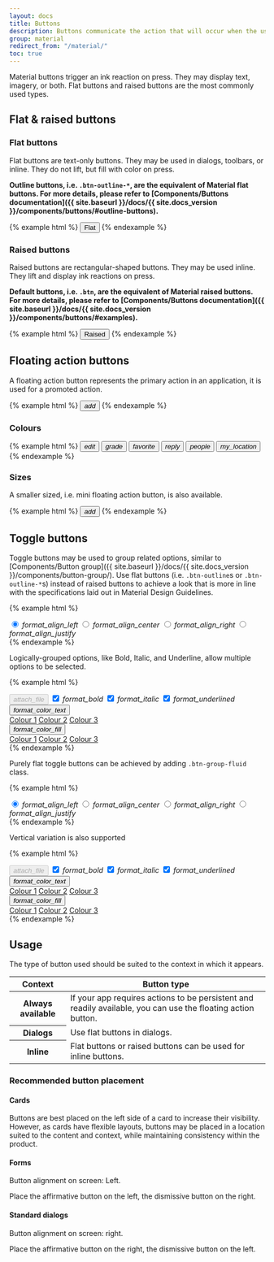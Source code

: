 ```yaml
---
layout: docs
title: Buttons
description: Buttons communicate the action that will occur when the user touches them.
group: material
redirect_from: "/material/"
toc: true
---
```


Material buttons trigger an ink reaction on press. They may display text, imagery, or both. Flat buttons and raised buttons are the most commonly used types.

## Flat & raised buttons

### Flat buttons

Flat buttons are text-only buttons. They may be used in dialogs, toolbars, or inline. They do not lift, but fill with color on press.

**Outline buttons, i.e. `.btn-outline-*`, are the equivalent of Material flat buttons. For more details, please refer to [Components/Buttons documentation]({{ site.baseurl }}/docs/{{ site.docs_version }}/components/buttons/#outline-buttons).**

{% example html %}
<button class="btn btn-outline waves-attach" type="button">Flat</button>
{% endexample %}

### Raised buttons

Raised buttons are rectangular-shaped buttons. They may be used inline. They lift and display ink reactions on press.

**Default buttons, i.e. `.btn`, are the equivalent of Material raised buttons. For more details, please refer to [Components/Buttons documentation]({{ site.baseurl }}/docs/{{ site.docs_version }}/components/buttons/#examples).**

{% example html %}
<button class="btn waves-attach" type="button">Raised</button>
{% endexample %}

## Floating action buttons

A floating action button represents the primary action in an application, it is used for a promoted action.

{% example html %}
<button class="btn btn-float waves-attach waves-circle" type="button"><i class="material-icons">add</i></button>
{% endexample %}

### Colours

{% example html %}
<button class="btn btn-float btn-primary waves-attach waves-circle" type="button"><i class="material-icons">edit</i></button>
<button class="btn btn-float btn-secondary waves-attach waves-circle" type="button"><i class="material-icons">grade</i></button>
<button class="btn btn-float btn-danger waves-attach waves-circle" type="button"><i class="material-icons">favorite</i></button>
<button class="btn btn-float btn-info waves-attach waves-circle" type="button"><i class="material-icons">reply</i></button>
<button class="btn btn-float btn-success waves-attach waves-circle" type="button"><i class="material-icons">people</i></button>
<button class="btn btn-float btn-warning waves-attach waves-circle" type="button"><i class="material-icons">my_location</i></button>
{% endexample %}

### Sizes

A smaller sized, i.e. mini floating action button, is also available.

{% example html %}
<button class="btn btn-float btn-sm waves-attach waves-circle" type="button"><i class="material-icons">add</i></button>
{% endexample %}

## Toggle buttons

Toggle buttons may be used to group related options, similar to [Components/Button group]({{ site.baseurl }}/docs/{{ site.docs_version }}/components/button-group/). Use flat buttons (i.e. `.btn-outline`s or `.btn-outline-*`s) instead of raised buttons to achieve a look that is more in line with the specifications laid out in Material Design Guidelines.

{% example html %}
<div class="btn-group" data-toggle="buttons" role="group">
  <label class="btn btn-outline btn-sm waves-attach active">
    <input autocomplete="off" checked name="options1" type="radio">
    <i class="material-icons">format_align_left</i>
  </label>
  <label class="btn btn-outline btn-sm waves-attach">
    <input autocomplete="off" name="options1" type="radio">
    <i class="material-icons">format_align_center</i>
  </label>
  <label class="btn btn-outline btn-sm waves-attach">
    <input autocomplete="off" name="options1" type="radio">
    <i class="material-icons">format_align_right</i>
  </label>
  <label class="btn btn-outline btn-sm waves-attach">
    <input autocomplete="off" name="options1" type="radio">
    <i class="material-icons">format_align_justify</i>
  </label>
</div>
{% endexample %}

Logically-grouped options, like Bold, Italic, and Underline, allow multiple options to be selected.

{% example html %}
<div class="btn-group" data-toggle="buttons" role="group">
  <button class="btn btn-outline btn-sm waves-attach" disabled>
    <i class="material-icons">attach_file</i>
  </button>
  <label class="btn btn-outline btn-sm waves-attach active">
    <input autocomplete="off" checked name="options2" type="checkbox">
    <i class="material-icons">format_bold</i>
  </label>
  <label class="btn btn-outline btn-sm waves-attach active">
    <input autocomplete="off" checked name="options2" type="checkbox">
    <i class="material-icons">format_italic</i>
  </label>
  <label class="btn btn-outline btn-sm waves-attach active">
    <input autocomplete="off" checked name="options2" type="checkbox">
    <i class="material-icons">format_underlined</i>
  </label>
  <div class="btn-group" role="group">
    <button aria-expanded="false" aria-haspopup="true" class="btn btn-outline btn-sm dropdown-toggle waves-attach" data-toggle="dropdown" id="toggleBtnDrop1" type="button"><i class="material-icons">format_color_text</i></button>
    <div aria-labelledby="toggleBtnDrop1" class="dropdown-menu dropdown-menu-sm">
      <a class="dropdown-item waves-attach" href="#">Colour 1</a>
      <a class="dropdown-item waves-attach" href="#">Colour 2</a>
      <a class="dropdown-item waves-attach" href="#">Colour 3</a>
    </div>
  </div>
  <div class="btn-group" role="group">
    <button aria-expanded="false" aria-haspopup="true" class="btn btn-outline btn-sm dropdown-toggle waves-attach" data-toggle="dropdown" id="toggleBtnDrop2" type="button"><i class="material-icons">format_color_fill</i></button>
    <div aria-labelledby="toggleBtnDrop2" class="dropdown-menu dropdown-menu-sm">
      <a class="dropdown-item waves-attach" href="#">Colour 1</a>
      <a class="dropdown-item waves-attach" href="#">Colour 2</a>
      <a class="dropdown-item waves-attach" href="#">Colour 3</a>
    </div>
  </div>
</div>
{% endexample %}

Purely flat toggle buttons can be achieved by adding `.btn-group-fluid` class.

{% example html %}
<div class="btn-group btn-group-fluid" data-toggle="buttons" role="group">
  <label class="btn btn-outline btn-sm waves-attach active">
    <input autocomplete="off" checked name="options3" type="radio">
    <i class="material-icons">format_align_left</i>
  </label>
  <label class="btn btn-outline btn-sm waves-attach">
    <input autocomplete="off" name="options3" type="radio">
    <i class="material-icons">format_align_center</i>
  </label>
  <label class="btn btn-outline btn-sm waves-attach">
    <input autocomplete="off" name="options3" type="radio">
    <i class="material-icons">format_align_right</i>
  </label>
  <label class="btn btn-outline btn-sm waves-attach">
    <input autocomplete="off" name="options3" type="radio">
    <i class="material-icons">format_align_justify</i>
  </label>
</div>
{% endexample %}

Vertical variation is also supported

{% example html %}
<div class="btn-group-vertical" data-toggle="buttons" role="group">
  <button class="btn btn-outline btn-sm waves-attach" disabled>
    <i class="material-icons">attach_file</i>
  </button>
  <label class="btn btn-outline btn-sm waves-attach active">
    <input autocomplete="off" checked name="options4" type="checkbox">
    <i class="material-icons">format_bold</i>
  </label>
  <label class="btn btn-outline btn-sm waves-attach active">
    <input autocomplete="off" checked name="options4" type="checkbox">
    <i class="material-icons">format_italic</i>
  </label>
  <label class="btn btn-outline btn-sm waves-attach active">
    <input autocomplete="off" checked name="options4" type="checkbox">
    <i class="material-icons">format_underlined</i>
  </label>
  <div class="btn-group" role="group">
    <button aria-expanded="false" aria-haspopup="true" class="btn btn-outline btn-sm dropdown-toggle waves-attach" data-toggle="dropdown" id="toggleBtnDrop3" type="button"><i class="material-icons">format_color_text</i></button>
    <div aria-labelledby="toggleBtnDrop3" class="dropdown-menu dropdown-menu-sm">
      <a class="dropdown-item waves-attach" href="#">Colour 1</a>
      <a class="dropdown-item waves-attach" href="#">Colour 2</a>
      <a class="dropdown-item waves-attach" href="#">Colour 3</a>
    </div>
  </div>
  <div class="btn-group" role="group">
    <button aria-expanded="false" aria-haspopup="true" class="btn btn-outline btn-sm dropdown-toggle waves-attach" data-toggle="dropdown" id="toggleBtnDrop4" type="button"><i class="material-icons">format_color_fill</i></button>
    <div aria-labelledby="toggleBtnDrop4" class="dropdown-menu dropdown-menu-sm">
      <a class="dropdown-item waves-attach" href="#">Colour 1</a>
      <a class="dropdown-item waves-attach" href="#">Colour 2</a>
      <a class="dropdown-item waves-attach" href="#">Colour 3</a>
    </div>
  </div>
</div>
{% endexample %}

## Usage

The type of button used should be suited to the context in which it appears.

<div>
  <table class="table table-bordered table-striped">
    <thead>
      <tr>
        <th>Context</th>
        <th>Button type</th>
      </tr>
    </thead>
    <tbody>
      <tr>
        <th>Always available</th>
        <td>If your app requires actions to be persistent and readily available, you can use the floating action button.</td>
      </tr>
      <tr>
        <th>Dialogs</th>
        <td>Use flat buttons in dialogs.</td>
      </tr>
      <tr>
        <th>Inline</th>
        <td>Flat buttons or raised buttons can be used for inline buttons.</td>
      </tr>
    </tbody>
  </table>
</div>

### Recommended button placement

#### Cards

Buttons are best placed on the left side of a card to increase their visibility. However, as cards have flexible layouts, buttons may be placed in a location suited to the content and context, while maintaining consistency within the product.

#### Forms

Button alignment on screen: Left.

Place the affirmative button on the left, the dismissive button on the right.

#### Standard dialogs

Button alignment on screen: right.

Place the affirmative button on the right, the dismissive button on the left.
